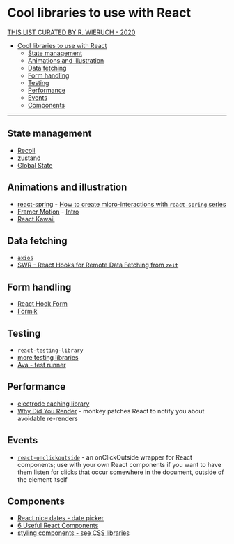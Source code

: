 # Cool libraries to use with React

[THIS LIST CURATED BY R. WIERUCH - 2020](https://www.robinwieruch.de/react-libraries)

- [Cool libraries to use with React](#cool-libraries-to-use-with-react)
  - [State management](#state-management)
  - [Animations and illustration](#animations-and-illustration)
  - [Data fetching](#data-fetching)
  - [Form handling](#form-handling)
  - [Testing](#testing)
  - [Performance](#performance)
  - [Events](#events)
  - [Components](#components)

---

## State management

- [Recoil](https://recoiljs.org/)
- [zustand](https://github.com/react-spring/zustand)
- [Global State](https://react.christmas/2019/7)

## Animations and illustration

- [react-spring](https://www.react-spring.io/) - [How to create micro-interactions with `react-spring` series](https://stackoverflow.blog/2020/01/16/how-to-create-micro-interactions-with-react-spring-part-1/)
- [Framer Motion](https://www.framer.com/motion/) - [Intro](https://react.christmas/2019/3)
- [React Kawaii](https://react-kawaii.now.sh/)

## Data fetching

- [`axios`](../api/axios.md)
- [SWR - React Hooks for Remote Data Fetching from `zeit`](https://swr.now.sh/)

## Form handling

- [React Hook Form](https://react-hook-form.com/)
- [Formik](https://github.com/jaredpalmer/formik)

## Testing

- `react-testing-library`
- [more testing libraries](react/../testing-libraries.md)
- [Ava - test runner](https://github.com/avajs/ava/releases/tag/v3.0.0)

## Performance

- [electrode caching library](https://github.com/electrode-io/electrode-react-ssr-caching)
- [Why Did You Render](https://github.com/welldone-software/why-did-you-render) - monkey patches React to notify you about avoidable re-renders

## Events

- [`react-onclickoutside`](https://github.com/Pomax/react-onclickoutside) - an onClickOutside wrapper for React components; use with your own React components if you want to have them listen for clicks that occur somewhere in the document, outside of the element itself

## Components

- [React nice dates - date picker](https://reactnicedates.hernansartorio.com/)
- [6 Useful React Components](https://medium.com/better-programming/here-are-6-useful-react-components-d0865d1eefb7)
- [styling components - see CSS libraries](../css/libraries.md)
